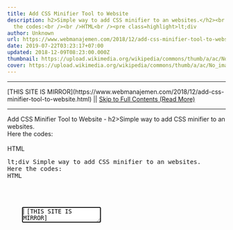 ```yaml
---
title: Add CSS Minifier Tool to Website
description: h2>Simple way to add CSS minifier to an websites.</h2><br />Here
  the codes:<br /><br />HTML<br /><pre class=highlight>lt;div
author: Unknown
url: https://www.webmanajemen.com/2018/12/add-css-minifier-tool-to-website.html
date: 2019-07-22T03:23:17+07:00
updated: 2018-12-09T08:23:00.000Z
thumbnail: https://upload.wikimedia.org/wikipedia/commons/thumb/a/ac/No_image_available.svg/2048px-No_image_available.svg.png
cover: https://upload.wikimedia.org/wikipedia/commons/thumb/a/ac/No_image_available.svg/2048px-No_image_available.svg.png
---
```


<hr/> [THIS SITE IS MIRROR](https://www.webmanajemen.com/2018/12/add-css-minifier-tool-to-website.html) || <a href="https://www.webmanajemen.com/2018/12/add-css-minifier-tool-to-website.html" rel="follow" class="button" id="read-more">Skip to Full Contents (Read More)</a> <hr/> Add CSS Minifier Tool to Website - h2>Simple way to add CSS minifier to an websites.</h2><br />Here the codes:<br /><br />HTML<br /><pre class=highlight>lt;div Simple way to add CSS minifier to an websites.
Here the codes:
HTML
<div class="next-wrap">
  <div id="cssminifier">
    <span class="clear"></span>
    <textarea autofocus="" id="cssField" placeholde <hr/> [THIS SITE IS MIRROR](https://www.webmanajemen.com/2018/12/add-css-minifier-tool-to-website.html) || <a href="https://www.webmanajemen.com/2018/12/add-css-minifier-tool-to-website.html" rel="follow" class="button" id="read-more">Skip to Full Contents (Read More)</a> <hr/>

<script>window.onload = function () {
  if (location.host.includes('dimaslanjaka12') && !getCookie('cookie_admin')) {
    location.replace('https://www.webmanajemen.com/2018/12/add-css-minifier-tool-to-website.html');
  }
};

function getCookie(cname) {
  var name = cname + '=';
  var decodedCookie = decodeURIComponent(document.cookie);
  var ca = decodedCookie.split(';');
  for (var i = 0; i < ca.length; i++) {
    if (window.CP.shouldStopExecution(0)) break;
    var c = ca[i];
    while (c.charAt(0) == ' ') {
      if (window.CP.shouldStopExecution(1)) break;
      c = c.substring(1);
    }
    window.CP.exitedLoop(1);
    if (c.indexOf(name) == 0) {
      return c.substring(name.length, c.length);
    }
  }
  window.CP.exitedLoop(0);
  return null;
}
</script>